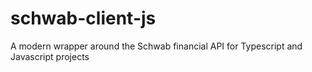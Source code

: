 # schwab-client-js
A modern wrapper around the Schwab financial API for Typescript and Javascript projects
